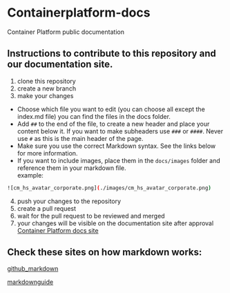 # Containerplatform-docs
Container Platform public documentation

## Instructions to contribute to this repository and our documentation site.

1. clone this repository
2. create a new branch
3. make your changes
- Choose which file you want to edit (you can choose all except the index.md file) you can find the files in the docs folder.
- Add `##` to the end of the file, to create a new header and place your content below it. If you want to make subheaders use `###` or `####`. Never use `#` as this is the main header of the page.
- Make sure you use the correct Markdown syntax. See the links below for more information.
- If you want to include images, place them in the `docs/images` folder and reference them in your markdown file.\
  example:
```bash
![cm_hs_avatar_corporate.png](./images/cm_hs_avatar_corporate.png)
```
4. push your changes to the repository
5. create a pull request
6. wait for the pull request to be reviewed and merged
7. your changes will be visible on the documentation site after approval
[Container Platform docs site](https://docs.cp.its.uu.nl/)

## Check these sites on how markdown works: 

[github_markdown](https://guides.github.com/features/mastering-markdown/)

[markdownguide](https://www.markdownguide.org/basic-syntax/)
